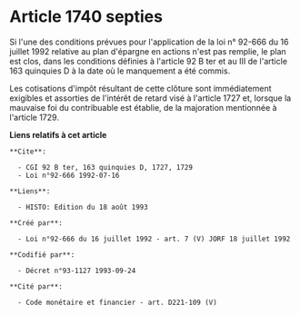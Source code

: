 # Article 1740 septies

Si l'une des conditions prévues pour l'application de la loi n° 92-666 du 16 juillet 1992 relative au plan d'épargne en
actions n'est pas remplie, le plan est clos, dans les conditions définies à l'article 92 B ter et au III de l'article 163
quinquies D à la date où le manquement a été commis.

Les cotisations d'impôt résultant de cette clôture sont immédiatement exigibles et assorties de l'intérêt de retard visé à
l'article 1727 et, lorsque la mauvaise foi du contribuable est établie, de la majoration mentionnée à l'article 1729.

**Liens relatifs à cet article**

	**Cite**:

	  - CGI 92 B ter, 163 quinquies D, 1727, 1729
	  - Loi n°92-666 1992-07-16

	**Liens**:

	  - HISTO: Edition du 18 août 1993

	**Créé par**:

	  - Loi n°92-666 du 16 juillet 1992 - art. 7 (V) JORF 18 juillet 1992

	**Codifié par**:

	  - Décret n°93-1127 1993-09-24

	**Cité par**:

	  - Code monétaire et financier - art. D221-109 (V)
